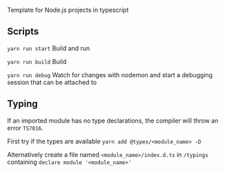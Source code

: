 Template for Node.js projects in typescript

## Scripts
`yarn run start` Build and run

`yarn run build` Build

`yarn run debug` Watch for changes with nodemon and start a debugging session that can be attached to

## Typing
If an imported module has no type declarations, the compiler will throw an error `TS7016`.

First try if the types are available `yarn add @types/<module_name> -D`

Alternatively create a file named `<module_name>/index.d.ts` in `/typings` containing `declare module '<module_name>'`